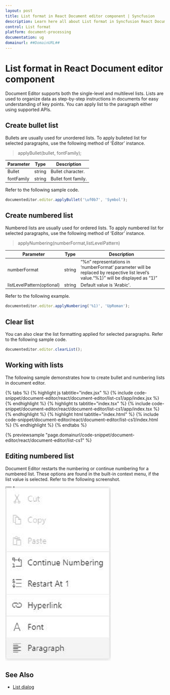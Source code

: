 ```yaml
---
layout: post
title: List format in React Document editor component | Syncfusion
description: Learn here all about List format in Syncfusion React Document editor component of Syncfusion Essential JS 2 and more.
control: List format 
platform: document-processing
documentation: ug
domainurl: ##DomainURL##
---
```


# List format in React Document editor component

Document Editor supports both the single-level and multilevel lists. Lists are used to organize data as step-by-step instructions in documents for easy understanding of key points. You can apply list to the paragraph either using supported APIs.

## Create bullet list

Bullets are usually used for unordered lists. To apply bulleted list for selected paragraphs, use the following method of ‘Editor’ instance.

> applyBullet(bullet, fontFamily);

|Parameter|Type|Description|
|---------|----|-----------|
|Bullet|string|Bullet character.|
|fontFamily|string|Bullet font family.|

Refer to the following sample code.

```ts
documenteditor.editor.applyBullet('\uf0b7', 'Symbol');
```

## Create numbered list

Numbered lists are usually used for ordered lists. To apply numbered list for selected paragraphs, use the following method of ‘Editor’ instance.

> applyNumbering(numberFormat,listLevelPattern)

|Parameter|Type|Description|
|---------|----|-----------|
|numberFormat|string|“%n” representations in ‘numberFormat’ parameter will be replaced by respective list level’s value.“%1)” will be displayed as “1)”|
|listLevelPattern(optional)|string|Default value is 'Arabic'.|

Refer to the following example.

```ts
documenteditor.editor.applyNumbering('%1)', 'UpRoman');
```

## Clear list

You can also clear the list formatting applied for selected paragraphs. Refer to the following sample code.

```ts
documenteditor.editor.clearList();
```

## Working with lists

The following sample demonstrates how to create bullet and numbering lists in document editor.

{% tabs %}
{% highlight js tabtitle="index.jsx" %}
{% include code-snippet/document-editor/react/document-editor/list-cs1/app/index.jsx %}
{% endhighlight %}
{% highlight ts tabtitle="index.tsx" %}
{% include code-snippet/document-editor/react/document-editor/list-cs1/app/index.tsx %}
{% endhighlight %}
{% highlight html tabtitle="index.html" %}
{% include code-snippet/document-editor/react/document-editor/list-cs1/index.html %}
{% endhighlight %}
{% endtabs %}
        
{% previewsample "page.domainurl/code-snippet/document-editor/react/document-editor/list-cs1" %}

## Editing numbered list

Document Editor restarts the numbering or continue numbering for a numbered list. These options are found in the built-in context menu, if the list value is selected. Refer to the following screenshot.

![Image](images/list.png)

## See Also

* [List dialog](./dialog#list-dialog)

